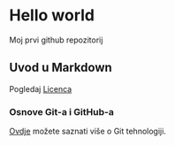 # Hello world
Moj prvi github repozitorij

## Uvod u Markdown
Pogledaj [Licenca](LICENSE)

### Osnove Git-a i GitHub-a
[Ovdje](https://merlin.srce.hr) možete saznati više o Git tehnologiji.
